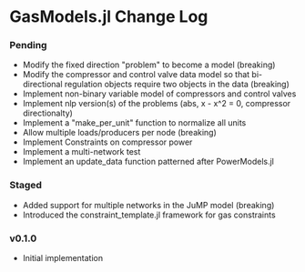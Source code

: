 GasModels.jl Change Log
=================

### Pending

- Modify the fixed direction "problem" to become a model (breaking)
- Modify the compressor and control valve data model so that bi-directional regulation objects require two objects in the data (breaking)
- Implement non-binary variable model of compressors and control valves  
- Implement nlp version(s) of the problems (abs, x - x^2 = 0, compressor directionalty)
- Implement a "make_per_unit" function to normalize all units
- Allow multiple loads/producers per node (breaking)
- Implement Constraints on compressor power 
- Implement a multi-network test
- Implement an update_data function patterned after PowerModels.jl

### Staged

- Added support for multiple networks in the JuMP model (breaking)
- Introduced the constraint_template.jl framework for gas constraints


### v0.1.0
- Initial implementation
